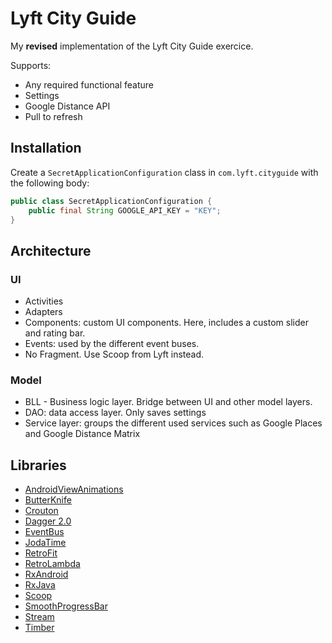 # Lyft City Guide

My **revised** implementation of the Lyft City Guide exercice. 

Supports:

* Any required functional feature
* Settings
* Google Distance API
* Pull to refresh

## Installation

Create a `SecretApplicationConfiguration` class in `com.lyft.cityguide` with the following body:

```java
public class SecretApplicationConfiguration {
    public final String GOOGLE_API_KEY = "KEY";
}
```

## Architecture

### UI

* Activities
* Adapters
* Components: custom UI components. Here, includes a custom slider and rating bar.
* Events: used by the different event buses.
* No Fragment. Use Scoop from Lyft instead.

### Model

* BLL - Business logic layer. Bridge between UI and other model layers.
* DAO: data access layer. Only saves settings
* Service layer: groups the different used services such as Google Places and Google Distance Matrix

## Libraries

* [AndroidViewAnimations](https://github.com/daimajia/AndroidViewAnimations)
* [ButterKnife](http://jakewharton.github.io/butterknife/)
* [Crouton](https://github.com/keyboardsurfer/Crouton)
* [Dagger 2.0](https://github.com/google/dagger)
* [EventBus](https://github.com/greenrobot/EventBus)
* [JodaTime](http://www.joda.org/joda-time/)
* [RetroFit](http://square.github.io/retrofit/)
* [RetroLambda](https://github.com/orfjackal/retrolambda)
* [RxAndroid](https://github.com/ReactiveX/RxAndroid)
* [RxJava](https://github.com/ReactiveX/RxJava)
* [Scoop](https://github.com/lyft/scoop)
* [SmoothProgressBar](https://github.com/castorflex/SmoothProgressBar)
* [Stream](https://github.com/aNNiMON/Lightweight-Stream-API)
* [Timber](https://github.com/JakeWharton/timber)
